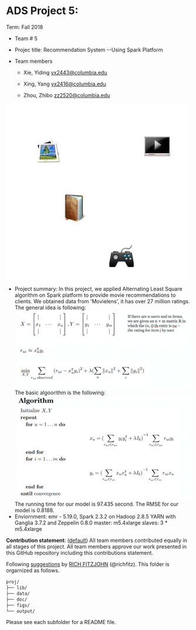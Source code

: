 # ADS Project 5: 

Term: Fall 2018

+ Team # 5
+ Projec title: Recommendation System 
--Using Spark Platform

+ Team members

	+ Xie, Yiding yx2443@columbia.edu
	
	+ Xing, Yang yx2416@columbia.edu
	
	+ Zhou, Zhibo zz2520@columbia.edu

![Collaborative](figs/Collaborative_filtering.gif)
+ Project summary: In this project, we applied Alternating Least Square algorithm on Spark platform to provide movie recommendations to clients. We obtained data from 'Movielens', it has over 27 million ratings. The general idea is following:
![Collaborative](figs/General_idea.png)
The basic algoorithm is the following:
![Collaborative](figs/Algorithm.png)
The running time for our model is 97.435 second.
The RMSE for our model is 0.8188.
+ Enviornment: emr - 5.19.0, Spark 2.3.2 on Hadoop 2.8.5 YARN with Ganglia 3.7.2 and Zeppelin 0.8.0
               master: m5.4xlarge 
	       slaves: 3 * m5.4xlarge
	
**Contribution statement**: ([default](doc/a_note_on_contributions.md)) All team members contributed equally in all stages of this project. All team members approve our work presented in this GitHub repository including this contributions statement. 

Following [suggestions](http://nicercode.github.io/blog/2013-04-05-projects/) by [RICH FITZJOHN](http://nicercode.github.io/about/#Team) (@richfitz). This folder is orgarnized as follows.

```
proj/
├── lib/
├── data/
├── doc/
├── figs/
└── output/
```

Please see each subfolder for a README file.
